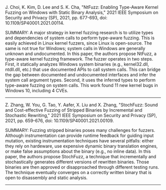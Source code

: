 J. Choi, K. Kim, D. Lee and S. K. Cha, "NtFuzz: Enabling Type-Aware Kernel Fuzzing on Windows with Static Binary Analysis," 2021 IEEE Symposium on Security and Privacy (SP), 2021, pp. 677-693, doi: 10.1109/SP40001.2021.00114.

SUMMARY: A major strategy in kernel fuzzing research is to utilize types and dependencies of system calls to perform type-aware fuzzing. This is easily achieved in Linux kernel fuzzers, since Linux is open-source. The same is not true for Windows; system calls in Windows are generally unknown and undocumented. In this paper, the authors propose NtFuzz, a type-aware kernel fuzzing framework. The fuzzer operates in two steps. First, it statically analyzes Windows system binaries (e.g., kernel32.dll, ntdll.dll, etc.) that use documented APIs to call system calls. This can bridge the gap between documented and undocumented interfaces and infer the system call argument types. Second, it uses the inferred types to perform type-aware fuzzing on system calls. This work found 11 new kernel bugs in Windows 10, including 4 CVEs.  

<hr/>

Z. Zhang, W. You, G. Tao, Y. Aafer, X. Liu and X. Zhang, "StochFuzz: Sound and Cost-effective Fuzzing of Stripped Binaries by Incremental and Stochastic Rewriting," 2021 IEEE Symposium on Security and Privacy (SP), 2021, pp. 659-676, doi: 10.1109/SP40001.2021.00109.

SUMMARY: Fuzzing stripped binaries poses many challenges for fuzzers. Although instrumentation can provide runtime feedback for guiding input mutation, existing instrumentation techniques have several pitfalls: either they rely on hardeware, use expensive dynamic binary translation engines, or make false assumptions about the binary (e.g., no inline data). In this paper, the authors propose StochFuzz, a technique that incrementally and stochastically generates different versions of rewritten binaries. Those binaries are then approved or disapproached through different testing runs. The technique eventually converges on a correctly written binary that is open to disassembly and static analysis. 

<hr/>
